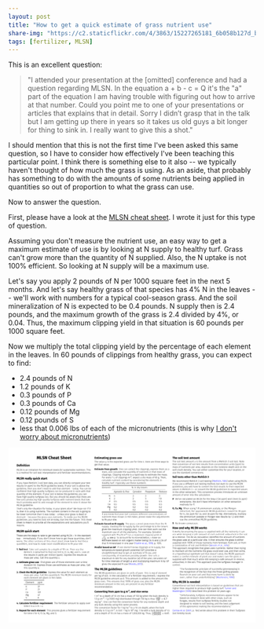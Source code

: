 ```yaml
---
layout: post
title: "How to get a quick estimate of grass nutrient use"
share-img: "https://c2.staticflickr.com/4/3863/15227265181_6b058b127d_b_d.jpg"
tags: [fertilizer, MLSN]
---
```


This is an excellent question:

> "I attended your presentation at the [omitted] conference and had a question regarding MLSN. In the equation a + b - c = Q it's the "a" part of the equation I am having trouble with figuring out how to arrive at that number. Could you point me to one of your presentations or articles that explains that in detail. Sorry I didn’t grasp that in the talk but I am getting up there in years so it takes us old guys a bit longer for thing to sink in.  I really want to give this a shot."

I should mention that this is not the first time I've been asked this same question, so I have to consider how effectively I've been teaching this particular point. I think there is something else to it also -- we typically haven't thought of how much the grass is using. As an aside, that probably has something to do with the amounts of some nutrients being applied in quantities so out of proportion to what the grass can use.

Now to answer the question. 

First, please have a look at the [MLSN cheat sheet](http://www.asianturfgrass.com/2018-02-03-new-mlsn-cheat-sheet/). I wrote it just for this type of question.

Assuming you don't measure the nutrient use, an easy way to get a maximum estimate of use is by looking at N supply to healthy turf. Grass can't grow more than the quantity of N supplied. Also, the N uptake is not 100% efficient. So looking at N supply will be a maximum use. 

Let's say you apply 2 pounds of N per 1000 square feet in the next 5 months. And let's say healthy grass of that species has 4% N in the leaves -- we'll work with numbers for a typical cool-season grass. And the soil mineralization of N is expected to be 0.4 pounds. N supply then is 2.4 pounds, and the maximum growth of the grass is 2.4 divided by 4%, or 0.04. Thus, the maximum clipping yield in that situation is 60 pounds per 1000 square feet. 

Now we multiply the total clipping yield by the percentage of each element in the leaves. In 60 pounds of clippings from healthy grass, you can expect to find:

* 2.4 pounds of N
* 1.2 pounds of K
* 0.3 pounds of P
* 0.3 pounds of Ca
* 0.12 pounds of Mg
* 0.12 pounds of S
* less that 0.006 lbs of each of the micronutrients (this is why [I don't worry about micronutrients](http://www.blog.asianturfgrass.com/2017/01/why-i-dont-worry-about-micronutrients.html))

![mlsn cheat sheet image](img/mlsn_cheat_sheet1.png)


